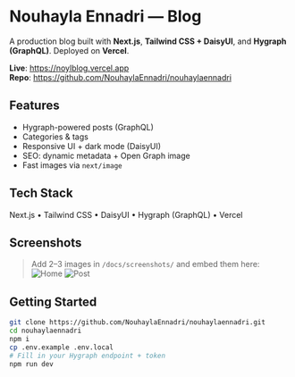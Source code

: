 # Nouhayla Ennadri — Blog

A production blog built with **Next.js**, **Tailwind CSS + DaisyUI**, and **Hygraph (GraphQL)**. Deployed on **Vercel**.

**Live**: https://noylblog.vercel.app  
**Repo**: https://github.com/NouhaylaEnnadri/nouhaylaennadri  <!-- update after rename -->

## Features
- Hygraph-powered posts (GraphQL)
- Categories & tags
- Responsive UI + dark mode (DaisyUI)
- SEO: dynamic metadata + Open Graph image
- Fast images via `next/image`

## Tech Stack
Next.js • Tailwind CSS • DaisyUI • Hygraph (GraphQL) • Vercel

## Screenshots
> Add 2–3 images in `/docs/screenshots/` and embed them here:
![Home](docs/screenshots/home.png)
![Post](docs/screenshots/post.png)

## Getting Started
```bash
git clone https://github.com/NouhaylaEnnadri/nouhaylaennadri.git
cd nouhaylaennadri
npm i
cp .env.example .env.local
# Fill in your Hygraph endpoint + token
npm run dev
